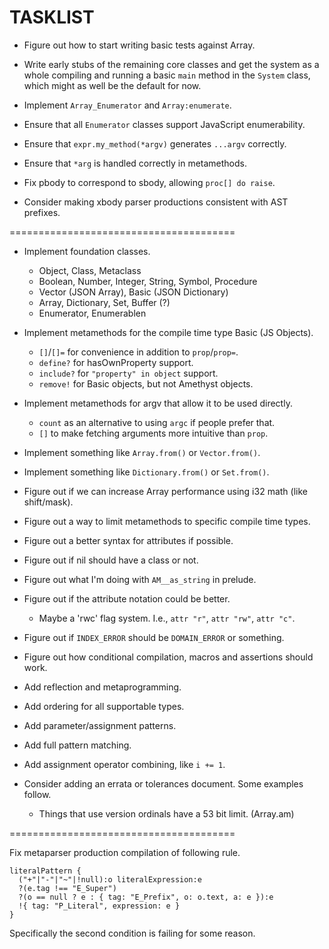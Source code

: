 # TASKLIST #

- Figure out how to start writing basic tests against Array.
- Write early stubs of the remaining core classes and get the system
  as a whole compiling and running a basic `main` method in the `System`
  class, which might as well be the default for now.

- Implement `Array_Enumerator` and `Array:enumerate`.
- Ensure that all `Enumerator` classes support JavaScript enumerability.
- Ensure that `expr.my_method(*argv)` generates `...argv` correctly.
- Ensure that `*arg` is handled correctly in metamethods.

- Fix pbody to correspond to sbody, allowing `proc[] do raise`.
- Consider making xbody parser productions consistent with AST prefixes.

=======================================

- Implement foundation classes.
  * Object, Class, Metaclass
  * Boolean, Number, Integer, String, Symbol, Procedure
  * Vector (JSON Array), Basic (JSON Dictionary)
  * Array, Dictionary, Set, Buffer (?)
  * Enumerator, Enumerablen

- Implement metamethods for the compile time type Basic (JS Objects).
  * `[]`/`[]=` for convenience in addition to `prop`/`prop=`.
  * `define?` for hasOwnProperty support.
  * `include?` for `"property" in object` support.
  * `remove!` for Basic objects, but not Amethyst objects.

- Implement metamethods for argv that allow it to be used directly.
  * `count` as an alternative to using `argc` if people prefer that.
  * `[]` to make fetching arguments more intuitive than `prop`.

- Implement something like `Array.from()` or `Vector.from()`.
- Implement something like `Dictionary.from()` or `Set.from()`.

- Figure out if we can increase Array performance using i32 math (like shift/mask).
- Figure out a way to limit metamethods to specific compile time types.
- Figure out a better syntax for attributes if possible.
- Figure out if nil should have a class or not.
- Figure out what I'm doing with `AM__as_string` in prelude.
- Figure out if the attribute notation could be better.
  * Maybe a 'rwc' flag system. I.e., `attr "r"`, `attr "rw"`, `attr "c"`.
- Figure out if `INDEX_ERROR` should be `DOMAIN_ERROR` or something.
- Figure out how conditional compilation, macros and assertions should work.

- Add reflection and metaprogramming.
- Add ordering for all supportable types.
- Add parameter/assignment patterns.
- Add full pattern matching.
- Add assignment operator combining, like `i += 1`.

- Consider adding an errata or tolerances document. Some examples follow.
  * Things that use version ordinals have a 53 bit limit. (Array.am)

=======================================

Fix metaparser production compilation of following rule.

```
literalPattern {
  ("+"|"-"|"~"|!null):o literalExpression:e
  ?(e.tag !== "E_Super")
  ?(o == null ? e : { tag: "E_Prefix", o: o.text, a: e }):e
  !{ tag: "P_Literal", expression: e }
}
```

Specifically the second condition is failing for some reason.
